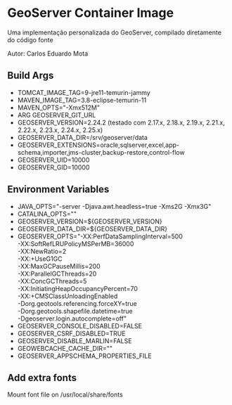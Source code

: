 # GeoServer Container Image

Uma implementação personalizada do GeoServer, compilado diretamente do código fonte

Autor: Carlos Eduardo Mota

## Build Args
- TOMCAT_IMAGE_TAG=9-jre11-temurin-jammy
- MAVEN_IMAGE_TAG=3.8-eclipse-temurin-11
- MAVEN_OPTS="-Xmx512M"
- ARG GEOSERVER_GIT_URL
- GEOSERVER_VERSION=2.24.2 (testado com 2.17.x, 2.18.x, 2.19.x, 2.21.x, 2.22.x, 2.23.x, 2.24.x, 2.25.x)
- GEOSERVER_DATA_DIR=/srv/geoserver/data
- GEOSERVER_EXTENSIONS=oracle,sqlserver,excel,app-schema,importer,jms-cluster,backup-restore,control-flow
- GEOSERVER_UID=10000
- GEOSERVER_GID=10000

## Environment Variables
- JAVA_OPTS="-server -Djava.awt.headless=true -Xms2G -Xmx3G"
- CATALINA_OPTS=""
- GEOSERVER_VERSION=${GEOSERVER_VERSION}
- GEOSERVER_DATA_DIR=${GEOSERVER_DATA_DIR}
- GEOSERVER_OPTS="-XX:PerfDataSamplingInterval=500 \
    -XX:SoftRefLRUPolicyMSPerMB=36000 \
    -XX:NewRatio=2 \
    -XX:+UseG1GC \
    -XX:MaxGCPauseMillis=200 \
    -XX:ParallelGCThreads=20 \
    -XX:ConcGCThreads=5 \
    -XX:InitiatingHeapOccupancyPercent=70 \
    -XX:+CMSClassUnloadingEnabled \
    -Dorg.geotools.referencing.forceXY=true \
    -Dorg.geotools.shapefile.datetime=true \
    -Dgeoserver.login.autocomplete=off"
- GEOSERVER_CONSOLE_DISABLED=FALSE
- GEOSERVER_CSRF_DISABLED=TRUE
- GEOSERVER_DISABLE_MARLIN=FALSE
- GEOWEBCACHE_CACHE_DIR=""
- GEOSERVER_APPSCHEMA_PROPERTIES_FILE

## Add extra fonts
Mount font file on /usr/local/share/fonts